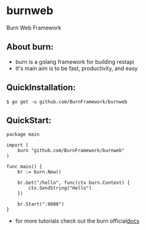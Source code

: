 # burnweb
Burn Web Framework

## About burn:
- burn is a golang framework for building restapi
- It's main aim is to be fast, productivity, and easy 

## QuickInstallation:
```
$ go get -u github.com/BurnFramework/burnweb
```

## QuickStart:
```golang
package main

import (
	burn "github.com/BurnFramework/burnweb"
)

func main() {
	br := burn.New()

	br.Get("/hello", func(ctx burn.Context) {
		ctx.SendString("Hello")
	})

	br.Start(":8080")
}

```

- for more tutorials check out the burn official[docs]()
